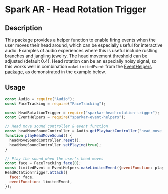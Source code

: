 # Spark AR - Head Rotation Trigger

## Description

This package provides a helper function to enable firing events when the user moves their head around, which can be especially useful for interactive audio. Examples of audio experiences where this is useful include rustling branches and jangling jewelry. The head movement threshold can be adjusted (default 0.4). Head rotation can be an especially noisy signal, so this works well in combination `makeLimitedEvent` from the [EventHelpers package](https://github.com/man1/sparkar-event-helpers), as demonstrated in the example below. 

## Usage

```javascript
const Audio = require("Audio");
const FaceTracking = require("FaceTracking");

const HeadRotationTrigger = require("sparkar-head-rotation-trigger");
const EventHelpers = require("sparkar-event-helpers");

// Head move sound controller & event function
const headMoveSoundController = Audio.getPlaybackController("head_move_sound_controller");
function playHeadMoveSound() {
  headMoveSoundController.reset();
  headMoveSoundController.setPlaying(true);
}

// Play the sound when the user's head moves
const face = FaceTracking.face(0);
const limitedEvent = EventHelpers.makeLimitedEvent({eventFunction: playHeadMoveSound});
HeadRotationTrigger.attach({
  face: face,
  eventFunction: limitedEvent,
});

```